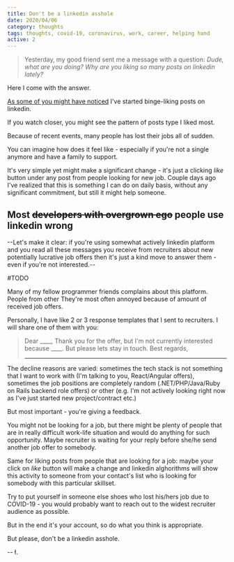 ```yaml
---
title: Don't be a linkedin asshole
date: 2020/04/06
category: thoughts
tags: thoughts, covid-19, coronavirus, work, career, helping hand
active: 2
---
```


> Yesterday, my good friend sent me a message with a question: *Dude, what are you doing? Why are you liking so many posts on linkedin lately?*

Here I come with the answer.

[As some of you might have noticed](https://www.linkedin.com/in/lukaszkups/detail/recent-activity/) I've started binge-liking posts on linkedin.

If you watch closer, you might see the pattern of posts type I liked most.

Because of recent events, many people has lost their jobs all of sudden.

You can imagine how does it feel like - especially if you're not a single anymore and have a family to support.

It's very simple yet might make a significant change - it's just a clicking *like* button under any post from people looking for new job. Couple days ago I've realized that this is something I can do on daily basis, without any significant commitment, but still it might help someone.

## Most <strike>developers with overgrown ego</strike> people use linkedin wrong

--Let's make it clear: if you're using somewhat actively linkedin platform and you read all these messages you receive from recruiters about new potentially lucrative job offers then it's just a kind move to answer them - even if you're not interested.--

#TODO

Many of my fellow programmer friends complains about this platform. People from other  They're most often annoyed because of amount of received job offers.

Personally, I have like 2 or 3 response templates that I sent to recruiters. I will share one of them with you:

> Dear ____,
> Thank you for the offer, but I'm not currently interested because ____. But please lets stay in touch.
> Best regards,
> ____

The decline reasons are varied: sometimes the tech stack is not something that I want to work with (I'm talking to you, React/Angular offers), sometimes the job positions are completely random (.NET/PHP/Java/Ruby on Rails backend role offers) or other (e.g. I'm not actively looking right now as I've just started new project/contract etc.)

But most important - you're giving a feedback.

You might not be looking for a job, but there might be plenty of people that are in really difficult work-life situation and would do anything for such opportunity. Maybe recruiter is waiting for your reply before she/he send another job offer to somebody.

Same for liking posts from people that are looking for a job: maybe your click on *like* button will make a change and linkedin alghorithms will show this activity to someone from your contact's list who is looking for somebody with this particular skillset.

Try to put yourself in someone else shoes who lost his/hers job due to COVID-19 - you would probably want to reach out to the widest recruiter audience as possible.

But in the end it's your account, so do what you think is appropriate.

But please, don't be a linkedin asshole.

-- ł.
